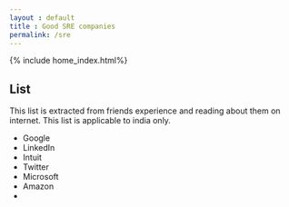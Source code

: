 ```yaml
---
layout : default
title : Good SRE companies
permalink: /sre
---
```

{% include home_index.html%}
## List 

This list is extracted from friends experience and reading about them on internet. This list is applicable to india only.

- Google
- LinkedIn
- Intuit
- Twitter
- Microsoft
- Amazon
- 